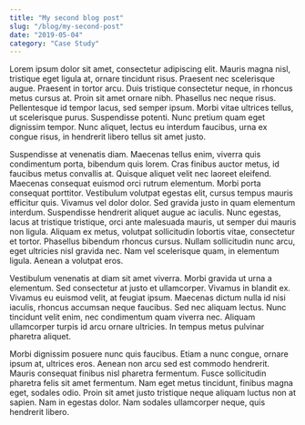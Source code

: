 ```yaml
---
title: "My second blog post"
slug: "/blog/my-second-post"
date: "2019-05-04"
category: "Case Study"
---
```




Lorem ipsum dolor sit amet, consectetur adipiscing elit. Mauris magna nisl, tristique eget ligula at, ornare tincidunt risus. Praesent nec scelerisque augue. Praesent in tortor arcu. Duis tristique consectetur neque, in rhoncus metus cursus at. Proin sit amet ornare nibh. Phasellus nec neque risus. Pellentesque id tempor lacus, sed semper ipsum. Morbi vitae ultrices tellus, ut scelerisque purus. Suspendisse potenti. Nunc pretium quam eget dignissim tempor. Nunc aliquet, lectus eu interdum faucibus, urna ex congue risus, in hendrerit libero tellus sit amet justo.

Suspendisse at venenatis diam. Maecenas tellus enim, viverra quis condimentum porta, bibendum quis lorem. Cras finibus auctor metus, id faucibus metus convallis at. Quisque aliquet velit nec laoreet eleifend. Maecenas consequat euismod orci rutrum elementum. Morbi porta consequat porttitor. Vestibulum volutpat egestas elit, cursus tempus mauris efficitur quis. Vivamus vel dolor dolor. Sed gravida justo in quam elementum interdum. Suspendisse hendrerit aliquet augue ac iaculis. Nunc egestas, lacus at tristique tristique, orci ante malesuada mauris, ut semper dui mauris non ligula. Aliquam ex metus, volutpat sollicitudin lobortis vitae, consectetur et tortor. Phasellus bibendum rhoncus cursus. Nullam sollicitudin nunc arcu, eget ultricies nisl gravida nec. Nam vel scelerisque quam, in elementum ligula. Aenean a volutpat eros.

Vestibulum venenatis at diam sit amet viverra. Morbi gravida ut urna a elementum. Sed consectetur at justo et ullamcorper. Vivamus in blandit ex. Vivamus eu euismod velit, at feugiat ipsum. Maecenas dictum nulla id nisi iaculis, rhoncus accumsan neque faucibus. Sed nec aliquam lectus. Nunc tincidunt velit enim, nec condimentum quam viverra nec. Aliquam ullamcorper turpis id arcu ornare ultricies. In tempus metus pulvinar pharetra aliquet.

Morbi dignissim posuere nunc quis faucibus. Etiam a nunc congue, ornare ipsum at, ultrices eros. Aenean non arcu sed est commodo hendrerit. Mauris consequat finibus nisl pharetra fermentum. Fusce sollicitudin pharetra felis sit amet fermentum. Nam eget metus tincidunt, finibus magna eget, sodales odio. Proin sit amet justo tristique neque aliquam luctus non at sapien. Nam in egestas dolor. Nam sodales ullamcorper neque, quis hendrerit libero. 